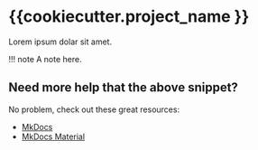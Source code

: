 # {{cookiecutter.project_name }}

Lorem ipsum dolar sit amet.

!!! note
    A note here.


## Need more help that the above snippet?

No problem, check out these great resources:

- [MkDocs](https://mkdocs.org/)
- [MkDocs Material](https://squidfunk.github.io/mkdocs-material/)
